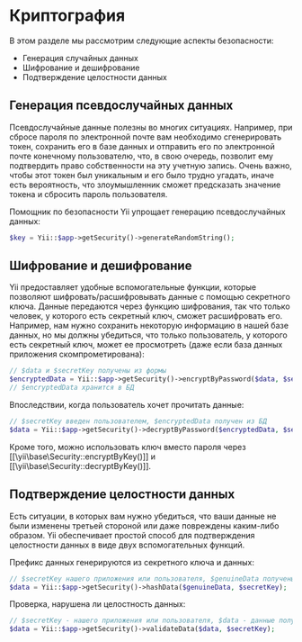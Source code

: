 Криптография
============

В этом разделе мы рассмотрим следующие аспекты безопасности:

- Генерация случайных данных
- Шифрование и дешифрование
- Подтверждение целостности данных

Генерация псевдослучайных данных
----------------------------

Псевдослучайные данные полезны во многих ситуациях. Например, при сбросе пароля по электронной почте вам необходимо сгенерировать токен, сохранить его в базе данных и отправить его по электронной почте конечному пользователю, что, в свою очередь, позволит ему подтвердить право собственности на эту учетную запись. Очень важно, чтобы этот токен был уникальным и его было трудно угадать, иначе есть вероятность, что злоумышленник сможет предсказать значение токена и сбросить пароль пользователя.

Помощник по безопасности Yii упрощает генерацию псевдослучайных данных:

```php
$key = Yii::$app->getSecurity()->generateRandomString();
```

Шифрование и дешифрование
-------------------------

Yii предоставляет удобные вспомогательные функции, которые позволяют шифровать/расшифровывать данные с помощью секретного ключа. Данные передаются через функцию шифрования, так что только человек, у которого есть секретный ключ, сможет расшифровать его.
Например, нам нужно сохранить некоторую информацию в нашей базе данных, но мы должны убедиться, что только пользователь, у которого есть секретный ключ, может ее просмотреть (даже если база данных приложения скомпрометирована):

```php
// $data и $secretKey получены из формы
$encryptedData = Yii::$app->getSecurity()->encryptByPassword($data, $secretKey);
// $encryptedData хранится в БД
```

Впоследствии, когда пользователь хочет прочитать данные:

```php
// $secretKey введен пользователем, $encryptedData получен из БД
$data = Yii::$app->getSecurity()->decryptByPassword($encryptedData, $secretKey);
```

Кроме того, можно использовать ключ вместо пароля через [[\yii\base\Security::encryptByKey()]] и [[\yii\base\Security::decryptByKey()]].

Подтверждение целостности данных
-------------------------

Есть ситуации, в которых вам нужно убедиться, что ваши данные не были изменены третьей стороной или даже повреждены каким-либо образом. Yii обеспечивает простой способ для подтверждения целостности данных в виде двух вспомогательных функций.

Префикс данных генерируются из секретного ключа и данных:
```php
// $secretKey нашего приложения или пользователя, $genuineData полученые из надежного источника
$data = Yii::$app->getSecurity()->hashData($genuineData, $secretKey);
```

Проверка, нарушена ли целостность данных:

```php
// $secretKey - нашего приложения или пользователя, $data - данные полученные из ненадежного источника
$data = Yii::$app->getSecurity()->validateData($data, $secretKey);
```